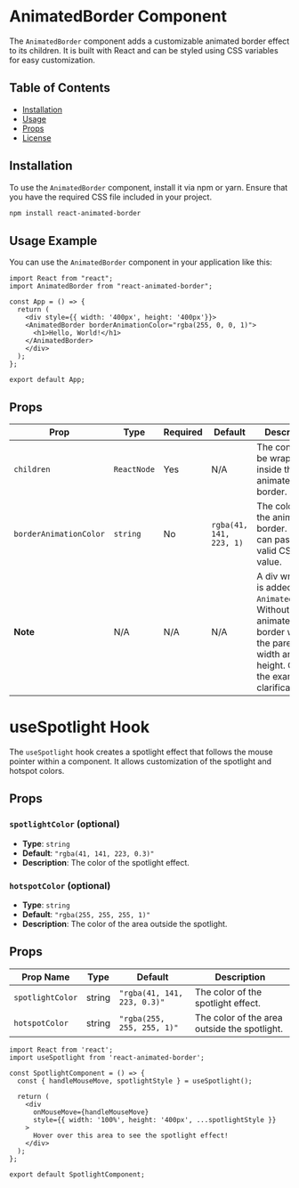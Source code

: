 # AnimatedBorder Component

The `AnimatedBorder` component adds a customizable animated border effect to its children. It is built with React and can be styled using CSS variables for easy customization.

## Table of Contents

- [Installation](#installation)
- [Usage](#usage)
- [Props](#props)
- [License](#license)

## Installation

To use the `AnimatedBorder` component, install it via npm or yarn. Ensure that you have the required CSS file included in your project.

```bash
npm install react-animated-border
```

## Usage Example

You can use the `AnimatedBorder` component in your application like this:

```tsx
import React from "react";
import AnimatedBorder from "react-animated-border";

const App = () => {
  return (
    <div style={{ width: '400px', height: '400px'}}>
    <AnimatedBorder borderAnimationColor="rgba(255, 0, 0, 1)">
      <h1>Hello, World!</h1>
    </AnimatedBorder>
    </div>
  );
};

export default App;
```

## Props

| Prop                   | Type        | Required | Default                       | Description                                                   |
|------------------------|-------------|----------|-------------------------------|---------------------------------------------------------------|
| `children`             | `ReactNode` | Yes      | N/A                           | The content to be wrapped inside the animated border.         |
| `borderAnimationColor` | `string`    | No       | `rgba(41, 141, 223, 1)`      | The color of the animated border. You can pass any valid CSS color value. |
| **Note**               | N/A         | N/A      | N/A                           | A div wrapper is added to the `AnimatedBorder`. Without it, the animated border will take the parent's width and height. Check the example for clarification. |


# useSpotlight Hook

The `useSpotlight` hook creates a spotlight effect that follows the mouse pointer within a component. It allows customization of the spotlight and hotspot colors.

## Props

### `spotlightColor` (optional)

- **Type**: `string`
- **Default**: `"rgba(41, 141, 223, 0.3)"`
- **Description**: The color of the spotlight effect.

### `hotspotColor` (optional)

- **Type**: `string`
- **Default**: `"rgba(255, 255, 255, 1)"`
- **Description**: The color of the area outside the spotlight.

## Props

| Prop Name      | Type   | Default                      | Description                           |
|----------------|--------|------------------------------|---------------------------------------|
| `spotlightColor` | string | `"rgba(41, 141, 223, 0.3)"` | The color of the spotlight effect.    |
| `hotspotColor`   | string | `"rgba(255, 255, 255, 1)"`  | The color of the area outside the spotlight. |



````tsx
import React from 'react';
import useSpotlight from 'react-animated-border';

const SpotlightComponent = () => {
  const { handleMouseMove, spotlightStyle } = useSpotlight();

  return (
    <div
      onMouseMove={handleMouseMove}
      style={{ width: '100%', height: '400px', ...spotlightStyle }}
    >
      Hover over this area to see the spotlight effect!
    </div>
  );
};

export default SpotlightComponent;
````

